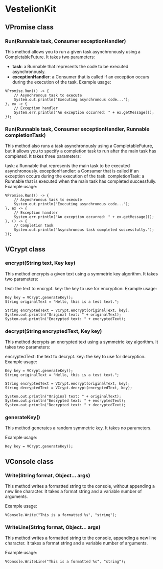 # VestelionKit

## VPromise class

### Run(Runnable task, Consumer<Throwable> exceptionHandler)
    
This method allows you to run a given task asynchronously using a CompletableFuture. It takes two parameters:

*  **task**: a Runnable that represents the code to be executed asynchronously.
*  **exceptionHandler**: a Consumer<Throwable> that is called if an exception occurs during the execution of the task.
Example usage:

```
VPromise.Run(() -> {
    // Asynchronous task to execute
    System.out.println("Executing asynchronous code...");
}, ex -> {
    // Exception handler
    System.err.println("An exception occurred: " + ex.getMessage());
});
```    
    
### Run(Runnable task, Consumer<Throwable> exceptionHandler, Runnable completionTask)
    
This method also runs a task asynchronously using a CompletableFuture, but it allows you to specify a completion task to run after the main task has completed. It takes three parameters:

task: a Runnable that represents the main task to be executed asynchronously.
exceptionHandler: a Consumer<Throwable> that is called if an exception occurs during the execution of the task.
completionTask: a Runnable that is executed when the main task has completed successfully.
Example usage:

```
VPromise.Run(() -> {
    // Asynchronous task to execute
    System.out.println("Executing asynchronous code...");
}, ex -> {
    // Exception handler
    System.err.println("An exception occurred: " + ex.getMessage());
}, () -> {
    // Completion task
    System.out.println("Asynchronous task completed successfully.");
});
```    
    
## VCrypt class
    
### encrypt(String text, Key key)
    
This method encrypts a given text using a symmetric key algorithm. It takes two parameters:

text: the text to encrypt.
key: the key to use for encryption.
Example usage:

```
Key key = VCrypt.generateKey();
String originalText = "Hello, this is a test text.";

String encryptedText = VCrypt.encrypt(originalText, key);
System.out.println("Original text: " + originalText);
System.out.println("Encrypted text: " + encryptedText);
```    
    
### decrypt(String encryptedText, Key key)
    
This method decrypts an encrypted text using a symmetric key algorithm. It takes two parameters:

encryptedText: the text to decrypt.
key: the key to use for decryption.
Example usage:

```
Key key = VCrypt.generateKey();
String originalText = "Hello, this is a test text.";

String encryptedText = VCrypt.encrypt(originalText, key);
String decryptedText = VCrypt.decrypt(encryptedText, key);

System.out.println("Original text: " + originalText);
System.out.println("Encrypted text: " + encryptedText);
System.out.println("Decrypted text: " + decryptedText);
```
    
### generateKey()
    
This method generates a random symmetric key. It takes no parameters.

Example usage:

```
Key key = VCrypt.generateKey();
```
    
## VConsole class

### Write(String format, Object... args)
    
This method writes a formatted string to the console, without appending a new line character. It takes a format string and a variable number of arguments.

Example usage:

```
VConsole.Write("This is a formatted %s", "string");
```
    
### WriteLine(String format, Object... args)
    
This method writes a formatted string to the console, appending a new line character. It takes a format string and a variable number of arguments.

Example usage:

```
VConsole.WriteLine("This is a formatted %s", "string");
```
